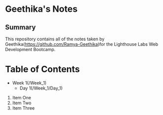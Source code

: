 # Geethika's Notes

## Summary 

This repository contains all of the notes taken by Geethika(https://github.com/Ramya-Geethika)for the Lighthouse Labs Web Development Bootcamp.

# Table of Contents

* Week 1(/Week_1)
  * Day 1(/Week_1/Day_1)


1. Item One 
2. Item Two
3. Item Three